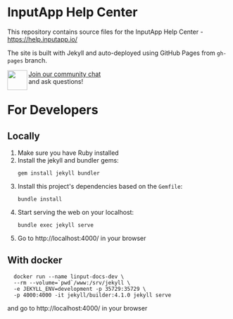 # InputApp Help Center

This repository contains source files for the InputApp Help Center - https://help.inputapp.io/

The site is built with Jekyll and auto-deployed using GitHub Pages from `gh-pages` branch.

<div><img align="left" width="45" height="45" src="https://raw.githubusercontent.com/MerginMaps/docs/main/src/.vuepress/public/slack.svg"><a href="https://merginmaps.com/community/join">Join our community chat</a><br/>and ask questions!</div>

# For Developers

## Locally
1. Make sure you have Ruby installed
2. Install the jekyll and bundler gems:
   ```
   gem install jekyll bundler
   ```
3. Install this project's dependencies based on the `Gemfile`:
   ```
   bundle install
   ```
4. Start serving the web on your localhost:
   ```
   bundle exec jekyll serve
   ```
5. Go to http://localhost:4000/ in your browser

## With docker

```
  docker run --name linput-docs-dev \
  --rm --volume=`pwd`/www:/srv/jekyll \
  -e JEKYLL_ENV=development -p 35729:35729 \
  -p 4000:4000 -it jekyll/builder:4.1.0 jekyll serve
```

and go to http://localhost:4000/ in your browser

